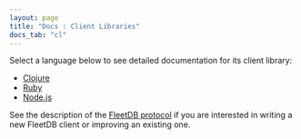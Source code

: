 ```yaml
---
layout: page
title: "Docs : Client Libraries"
docs_tab: "cl"
---
```


Select a language below to see detailed documentation for its client library:

 * [Clojure](/docs/clients/clojure.html)
 * [Ruby](/docs/clients/ruby.html)
 * [Node.js](http://github.com/jfd/node-fleet)

See the description of the [FleetDB protocol](/docs/protocol.html) if you are interested in writing a new FleetDB client or improving an existing one.
